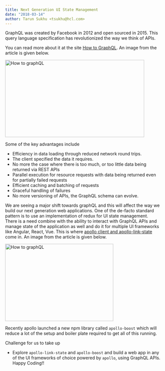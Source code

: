 ```yaml
---
title: Next Generation UI State Management 
date: "2018-03-14"
author: Tarun Sukhu <tsukhu@hcl.com>
---
```


GraphQL was created by Facebook in 2012 and open sourced in 2015. This query language specification has revolutionized the way we think of APIs. 

You can read more about it at the site [How to GraphQL](https://www.howtographql.com/basics/0-introduction/). An image from the article is given below.

<img src="https://imgur.com/cP2i8Da.png" alt="How to graphQL" width="450" height="250"/>

Some of the key advantages include

* Efficiency in data loading through reduced network round trips.
* The client specified the data it requires.
* No more the case where there is too much, or too little data being returned via REST APIs
* Parallel execution for resource requests with data being returned even for partially failed requests
* Efficient caching and batching of requests
* Graceful handling of failures
* No more versioning of APIs, the GraphQL schema can evolve.

We are seeing a major shift towards graphQL and this will affect the way we build our next generation web applications. One of the de-facto standard pattern is to use an implementation of redux for UI state management. There is a need combine with the ability to interact with GraphQL APIs and manage state of the application as well and do it for multiple UI frameworks like Angular, React, Vue.
This is where [apollo client and apollo-link-state](https://dev-blog.apollodata.com/the-future-of-state-management-dd410864cae2) come in. An image from the article is given below.

<img src="https://cdn-images-1.medium.com/max/1600/1*ZHTs1iOH247NQLEOxXzHFw.png" alt="How to graphQL" width="350" height="250"/>

Recently apollo launched a new npm library called `apollo-boost` which will reduce a lot of the setup and boiler plate required to get all of this running.

Challenge for us to take up

* Explore `apollo-link-state` and `apollo-boost` and build a web app in any of the UI frameworks of choice powered by `apollo`, using GraphQL APIs. Happy Coding!!